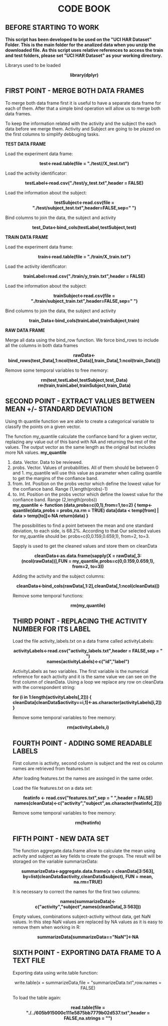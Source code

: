 <center> <H1> CODE BOOK </B1>  </center>


<h2> BEFORE STARTING TO WORK </h2>


<b>This script has been developed to be used on the "UCI HAR Dataset" Folder. This is the main folder for the analized data
when you unzip the downloaded file. As this script uses relative references to access the train and test folders, please set "UCI HAR Dataset" as your working directory.</b>

Librarys used to be loaded


<center><b>library(dplyr)</b></center>



<h2> FIRST POINT - MERGE BOTH DATA FRAMES</h2>


To merge both data frame first it is useful to have a separate data frame for each of them. After that a simple bind
operation will allow us to merge both data frames.

To keep the information related with the activity and the subject the each data before we merge them.
Activity and Subject are going to be plazed on the first columns to simplify debbuging tasks.

<b>TEST DATA FRAME</b>

Load the experiment data frame:
<center><b>test<-read.table(file = "./test//X_test.txt")</b></center>

Load the activity identificator:
<center><b>testLabel<-read.csv("./test/y_test.txt",header = FALSE)</b></center>

Load the information about the subject:
<center><b>testSubject<-read.csv(file = "./test/subject_test.txt",header=FALSE,sep=" ")</b></center>

Bind columns to join the data, the subject and  activity
<center><b>test_Data<-bind_cols(testLabel,testSubject,test)</b></center>

<b>TRAIN DATA FRAME</b>

Load the experiment data frame:
<center><b>train<-read.table(file = "./train/X_train.txt")</b></center>

Load the activity identificator:
<center><b>trainLabel=read.csv("./train/y_train.txt",header = FALSE)</b></center>

Load the information about the subject:
<center><b>trainSubject<-read.csv(file = "./train/subject_train.txt",header=FALSE,sep=" ")</b></center>

Bind columns to join the data, the subject and  activity
<center><b>train_Data<-bind_cols(trainLabel,trainSubject,train)</b></center>

<b>RAW DATA FRAME</b>

Merge all data using the bind_row function. We force bind_rows to include all the columns in both data frames
<center><b>rawData<-bind_rows(test_Data[,1:ncol(test_Data)],train_Data[,1:ncol(train_Data)])</b></center>

Remove some temporal variables to free memory:
<center><b>rm(test,testLabel,testSubject,test_Data)</b></center>
<center><b>rm(train,trainLabel,trainSubject,train_Data)</b></center>



<h2> SECOND POINT - EXTRACT VALUES BETWEEN MEAN +/- STANDARD DEVIATION </h2>


Using th quantile function we are able to create a categorical variable to classify the points on a given vector.

The function my_quantile calculate the confiance band for a given vector, replazing any value out of this band with NA and returning the rest of the values. The output vector as the same length as the original but includes more NA values.
<b>my_quantile</b>
<ol>
<li>data. Vector. Data to be reviewed.</li>
<li>probs. Vector. Values of probabilities. All of them should be between 0 and 1. my_quantile will use this value as parameter when calling quantile to get the margins of the confiance band. </li>
<li>from. Int. Position on the probs vector which define the lowest value for the confiance band. Range (1,length(probs)-1)</li>
<li>to. Int. Position on the probs vector which define the lowest value for the confiance band. Range (2,length(probs))</li>

<b>
my_quantile <- function (data,probs=c(0,1),from=1,to=2)
{
  temp<-quantile(data,probs = probs,na.rm = TRUE)
  data[data < temp[from] | data > temp[to]]<-NA
  return(data)
}</b>

The possibilities to find a point between the mean and one standard deviation, to each side, is 68.2%. According to that Our selected values for my_quantile should be: probs=c(0,0.159,0.659,1), from=2, to=3. 

Sapply is used to get the cleaned values and store them on cleanData
<center><b>cleanData<-as.data.frame(sapply(X = rawData[,3:(ncol(rawData))],FUN = my_quantile,probs=c(0,0.159,0.659,1), from=2, to=3))</b></center>

Adding the activity and the subject columns:
<center><b>cleanData<-bind_cols(rawData[,1:2],cleanData[,1:ncol(cleanData)])</b></center>

Remove some temporal functions:
<center><b>rm(my_quantile)</b></center>



<h2>THIRD POINT - REPLACING THE ACTIVITY NUMBER FOR ITS LABEL </h2>


Load the file activity_labels.txt on a data frame called activityLabels:
<center><b>activityLabels<-read.csv("activity_labels.txt",header = FALSE,sep = " ")</b></center>
<center><b>names(activityLabels)<-c("id","label")</b></center>

ActivityLabels as two variables. The first variable is the numerical reference for each activity and it is the same value we can see on the first column of cleanData. Using a loop we replace any row on cleanData with the correspondent string:

<b>for (i in 1:length(activityLabels[,2]))
{
  cleanData[cleanData$activity==i,1]<-as.character(activityLabels[i,2])
}</b>

Remove some temporal variables to free memory:
<center><b>rm(activityLabels,i)</b></center>



<h2>FOURTH POINT - ADDING SOME READABLE LABELS </h2>


First column is activity, second column is subject and the rest os column names are retrieved from features.txt

After loading features.txt the names are assinged in the same order.

Load the file features.txt on a data set:
<center><b>featinfo <- read.csv("features.txt",sep = " ",header = FALSE)</b></center>
<center><b>names(cleanData)<-c("activity","subject",as.character(featinfo[,2]))</b></center>

Remove some temporal variables to free memory:
<center><b>rm(featinfo)</b></center>



<h2>FIFTH POINT - NEW DATA SET</h3>


The function aggregate.data.frame allow to calculate the mean using activity and subject as key fields to create the groups. The result will be storaged on the variable summarizeData:
<center><b>summarizeData<-aggregate.data.frame(x = cleanData[3:563], by=list(cleanData$activity,cleanData$subject), FUN = mean, na.rm=TRUE)</b></center>

It is necessary to correct the names for the first two columns:
<center><b>names(summarizeData)<-c("activity","subject",names(cleanData[,3:563]))</b></center>

Empty values, combinations subject-activity without data, get NaN values. In this step NaN values are replaced by NA values as it is easy to remove them when working in R:
<center><b>summarizeData[summarizeData=="NaN"]<-NA</b></center>



<h2> SIXTH POINT - EXPORTING DATA FRAME TO A TEXT FILE </h2>


Exporting data using write.table function:
<center>write.table(x = summarizeData,file = "summarizeData.txt",row.names = FALSE) </center>

To load the table again:
<center><b>read.table(file = "./../605b915000c111e5875bb7779b02d537.txt",header = FALSE,na.strings = "<NA>")</b></center>
